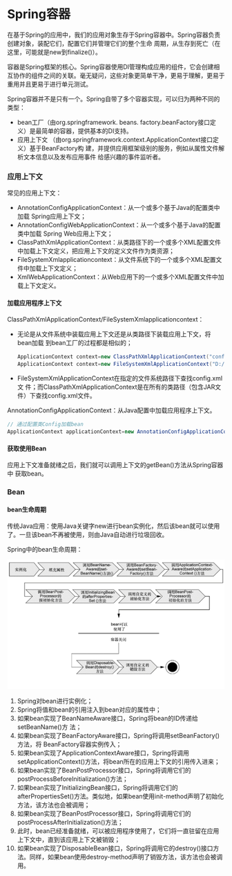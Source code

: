 # Spring容器

在基于Spring的应用中，我们的应用对象生存于Spring容器中。Spring容器负责创建对象，装配它们，配置它们并管理它们的整个生命 周期，从生存到死亡（在这里，可能就是new到finalize()）。

容器是Spring框架的核心。Spring容器使用DI管理构成应用的组件，它会创建相互协作的组件之间的关联。毫无疑问，这些对象更简单干净，更易于理解，更易于重用并且更易于进行单元测试。

Spring容器并不是只有一个。Spring自带了多个容器实现，可以归为两种不同的类型：

- bean工厂（由org.springframework. beans. factory.beanFactory接口定义）是最简单的容器，提供基本的DI支持。
- 应用上下文 （由org.springframework.context.ApplicationContext接口定义）基于BeanFactory构 建，并提供应用框架级别的服务，例如从属性文件解析文本信息以及发布应用事件 给感兴趣的事件监听者。

### 应用上下文

常见的应用上下文：

- AnnotationConfigApplicationContext：从一个或多个基于Java的配置类中加载 Spring应用上下文； 
- AnnotationConfigWebApplicationContext：从一个或多个基于Java的配置类中加载 Spring Web应用上下文；
- ClassPathXmlApplicationContext：从类路径下的一个或多个XML配置文件中加载上下文定义，把应用上下文的定义文件作为类资源；
- FileSystemXmlapplicationcontext：从文件系统下的一个或多个XML配置文件中加载上下文定义；
- XmlWebApplicationContext：从Web应用下的一个或多个XML配置文件中加载上下文定义。

#### 加载应用程序上下文

ClassPathXmlApplicationContext/FileSystemXmlapplicationcontext：

- 无论是从文件系统中装载应用上下文还是从类路径下装载应用上下文，将bean加载 到bean工厂的过程都是相似的；

  ```java
  ApplicationContext context=new ClassPathXmlApplicationContext("config.xml");
  ApplicationContext context=new FileSystemXmlApplicationContext("D:/config.xml");
  ```

- FileSystemXmlApplicationContext在指定的文件系统路径下查找config.xml文 件；而ClassPathXmlApplicationContext是在所有的类路径（包含JAR文件）下查找config.xml文件。

AnnotationConfigApplicationContext：从Java配置中加载应用程序上下文。

```java
// 通过配置类Config加载bean
ApplicationContext applicationContext=new AnnotationConfigApplicationContext(Config.class);
```

#### 获取使用Bean

应用上下文准备就绪之后，我们就可以调用上下文的getBean()方法从Spring容器中 获取bean。

### Bean

#### bean生命周期

传统Java应用：使用Java关键字new进行bean实例化，然后该bean就可以使用了。一旦该bean不再被使用，则由Java自动进行垃圾回收。

Spring中的bean生命周期：

![SpringBean生命周期](../images/SpringBean生命周期.png)

1. Spring对bean进行实例化；
2. Spring将值和bean的引用注入到bean对应的属性中；
3. 如果bean实现了BeanNameAware接口，Spring将bean的ID传递给setBeanName()方 法；
4. 如果bean实现了BeanFactoryAware接口，Spring将调用setBeanFactory()方法，将 BeanFactory容器实例传入；
5. 如果bean实现了ApplicationContextAware接口，Spring将调用setApplicationContext()方法，将bean所在的应用上下文的引用传入进来；
6. 如果bean实现了BeanPostProcessor接口，Spring将调用它们的postProcessBeforeInitialization()方法；
7. 如果bean实现了InitializingBean接口，Spring将调用它们的afterPropertiesSet()方法。类似地，如果bean使用init-method声明了初始化方法，该方法也会被调用；
8. 如果bean实现了BeanPostProcessor接口，Spring将调用它们的postProcessAfterInitialization()方法；
9. 此时，bean已经准备就绪，可以被应用程序使用了，它们将一直驻留在应用上下文中，直到该应用上下文被销毁；
10. 如果bean实现了DisposableBean接口，Spring将调用它的destroy()接口方法。同样，如果bean使用destroy-method声明了销毁方法，该方法也会被调用。




